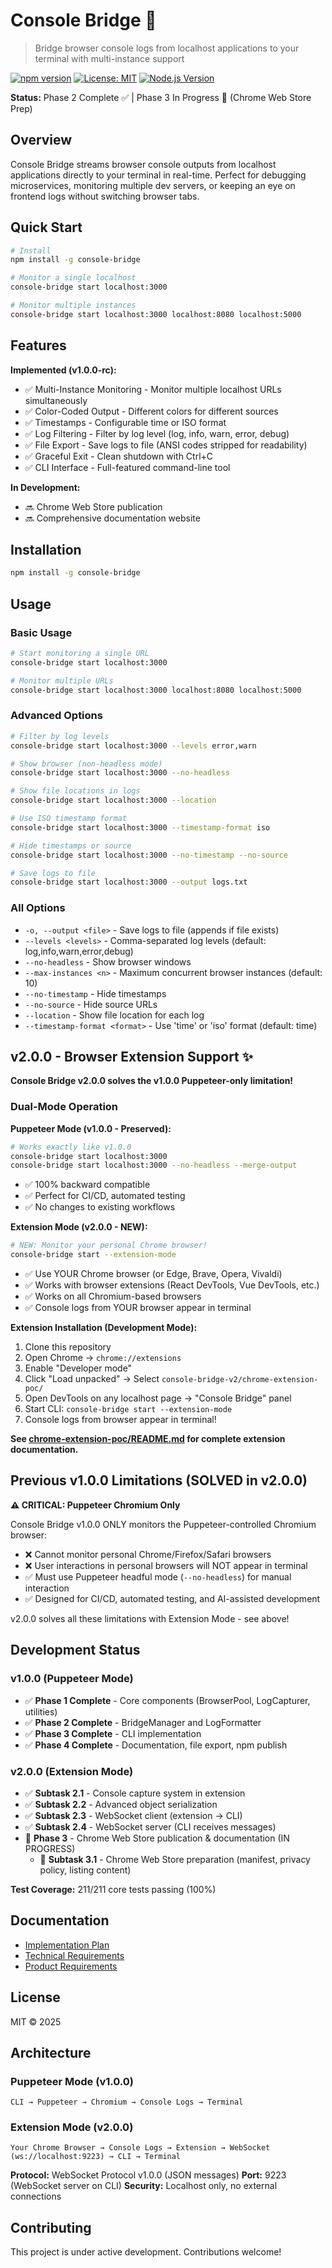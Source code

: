 # Console Bridge 🌉

> Bridge browser console logs from localhost applications to your terminal with multi-instance support

[![npm version](https://img.shields.io/npm/v/console-bridge.svg)](https://www.npmjs.com/package/console-bridge)
[![License: MIT](https://img.shields.io/badge/License-MIT-yellow.svg)](https://opensource.org/licenses/MIT)
[![Node.js Version](https://img.shields.io/node/v/console-bridge.svg)](https://nodejs.org)

**Status:** Phase 2 Complete ✅ | Phase 3 In Progress 🚧 (Chrome Web Store Prep)

## Overview

Console Bridge streams browser console outputs from localhost applications directly to your terminal in real-time. Perfect for debugging microservices, monitoring multiple dev servers, or keeping an eye on frontend logs without switching browser tabs.

## Quick Start

```bash
# Install
npm install -g console-bridge

# Monitor a single localhost
console-bridge start localhost:3000

# Monitor multiple instances
console-bridge start localhost:3000 localhost:8080 localhost:5000
```

## Features

**Implemented (v1.0.0-rc):**
- ✅ Multi-Instance Monitoring - Monitor multiple localhost URLs simultaneously
- ✅ Color-Coded Output - Different colors for different sources
- ✅ Timestamps - Configurable time or ISO format
- ✅ Log Filtering - Filter by log level (log, info, warn, error, debug)
- ✅ File Export - Save logs to file (ANSI codes stripped for readability)
- ✅ Graceful Exit - Clean shutdown with Ctrl+C
- ✅ CLI Interface - Full-featured command-line tool

**In Development:**
- 🔜 Chrome Web Store publication
- 🔜 Comprehensive documentation website

## Installation

```bash
npm install -g console-bridge
```

## Usage

### Basic Usage

```bash
# Start monitoring a single URL
console-bridge start localhost:3000

# Monitor multiple URLs
console-bridge start localhost:3000 localhost:8080 localhost:5000
```

### Advanced Options

```bash
# Filter by log levels
console-bridge start localhost:3000 --levels error,warn

# Show browser (non-headless mode)
console-bridge start localhost:3000 --no-headless

# Show file locations in logs
console-bridge start localhost:3000 --location

# Use ISO timestamp format
console-bridge start localhost:3000 --timestamp-format iso

# Hide timestamps or source
console-bridge start localhost:3000 --no-timestamp --no-source

# Save logs to file
console-bridge start localhost:3000 --output logs.txt
```

### All Options

- `-o, --output <file>` - Save logs to file (appends if file exists)
- `--levels <levels>` - Comma-separated log levels (default: log,info,warn,error,debug)
- `--no-headless` - Show browser windows
- `--max-instances <n>` - Maximum concurrent browser instances (default: 10)
- `--no-timestamp` - Hide timestamps
- `--no-source` - Hide source URLs
- `--location` - Show file location for each log
- `--timestamp-format <format>` - Use 'time' or 'iso' format (default: time)

## v2.0.0 - Browser Extension Support ✨

**Console Bridge v2.0.0 solves the v1.0.0 Puppeteer-only limitation!**

### Dual-Mode Operation

**Puppeteer Mode (v1.0.0 - Preserved):**
```bash
# Works exactly like v1.0.0
console-bridge start localhost:3000
console-bridge start localhost:3000 --no-headless --merge-output
```
- ✅ 100% backward compatible
- ✅ Perfect for CI/CD, automated testing
- ✅ No changes to existing workflows

**Extension Mode (v2.0.0 - NEW):**
```bash
# NEW: Monitor your personal Chrome browser!
console-bridge start --extension-mode
```
- ✅ Use YOUR Chrome browser (or Edge, Brave, Opera, Vivaldi)
- ✅ Works with browser extensions (React DevTools, Vue DevTools, etc.)
- ✅ Works on all Chromium-based browsers
- ✅ Console logs from YOUR browser appear in terminal

**Extension Installation (Development Mode):**
1. Clone this repository
2. Open Chrome → `chrome://extensions`
3. Enable "Developer mode"
4. Click "Load unpacked" → Select `console-bridge-v2/chrome-extension-poc/`
5. Open DevTools on any localhost page → "Console Bridge" panel
6. Start CLI: `console-bridge start --extension-mode`
7. Console logs from browser appear in terminal!

**See [chrome-extension-poc/README.md](chrome-extension-poc/README.md) for complete extension documentation.**

## Previous v1.0.0 Limitations (SOLVED in v2.0.0)

**⚠️ CRITICAL: Puppeteer Chromium Only**

Console Bridge v1.0.0 ONLY monitors the Puppeteer-controlled Chromium browser:
- ❌ Cannot monitor personal Chrome/Firefox/Safari browsers
- ❌ User interactions in personal browsers will NOT appear in terminal
- ✅ Must use Puppeteer headful mode (`--no-headless`) for manual interaction
- ✅ Designed for CI/CD, automated testing, and AI-assisted development

v2.0.0 solves all these limitations with Extension Mode - see above!


## Development Status

### v1.0.0 (Puppeteer Mode)
- ✅ **Phase 1 Complete** - Core components (BrowserPool, LogCapturer, utilities)
- ✅ **Phase 2 Complete** - BridgeManager and LogFormatter
- ✅ **Phase 3 Complete** - CLI implementation
- ✅ **Phase 4 Complete** - Documentation, file export, npm publish

### v2.0.0 (Extension Mode)
- ✅ **Subtask 2.1** - Console capture system in extension
- ✅ **Subtask 2.2** - Advanced object serialization
- ✅ **Subtask 2.3** - WebSocket client (extension → CLI)
- ✅ **Subtask 2.4** - WebSocket server (CLI receives messages)
- 🚧 **Phase 3** - Chrome Web Store publication & documentation (IN PROGRESS)
  - 🚧 **Subtask 3.1** - Chrome Web Store preparation (manifest, privacy policy, listing content)

**Test Coverage:** 211/211 core tests passing (100%)

## Documentation

- [Implementation Plan](IMPLEMENTATION_PLAN.md)
- [Technical Requirements](TRD.md)
- [Product Requirements](PRD.md)

## License

MIT © 2025

## Architecture

### Puppeteer Mode (v1.0.0)
```
CLI → Puppeteer → Chromium → Console Logs → Terminal
```

### Extension Mode (v2.0.0)
```
Your Chrome Browser → Console Logs → Extension → WebSocket (ws://localhost:9223) → CLI → Terminal
```

**Protocol:** WebSocket Protocol v1.0.0 (JSON messages)
**Port:** 9223 (WebSocket server on CLI)
**Security:** Localhost only, no external connections

## Contributing

This project is under active development. Contributions welcome!
